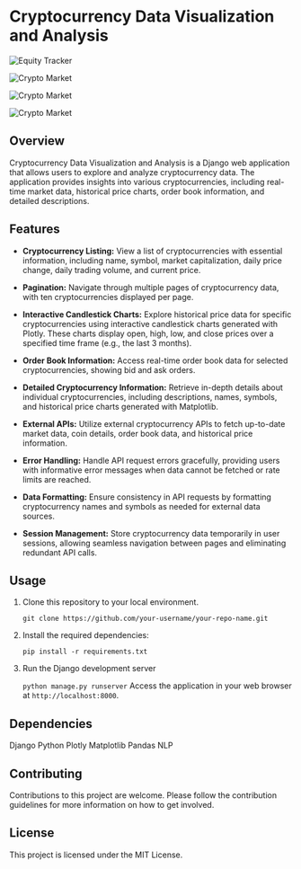 # Cryptocurrency Data Visualization and Analysis

![Equity Tracker](https://i.imgur.com/mnrz0m3.png)

![Crypto Market](https://i.imgur.com/kHsWJvo.png)

![Crypto Market](https://i.imgur.com/emHfzAV.png)

![Crypto Market](https://i.imgur.com/yhXktNn.png)

## Overview

Cryptocurrency Data Visualization and Analysis is a Django web application that allows users to explore and analyze cryptocurrency data. The application provides insights into various cryptocurrencies, including real-time market data, historical price charts, order book information, and detailed descriptions.

## Features

- **Cryptocurrency Listing:** View a list of cryptocurrencies with essential information, including name, symbol, market capitalization, daily price change, daily trading volume, and current price.

- **Pagination:** Navigate through multiple pages of cryptocurrency data, with ten cryptocurrencies displayed per page.

- **Interactive Candlestick Charts:** Explore historical price data for specific cryptocurrencies using interactive candlestick charts generated with Plotly. These charts display open, high, low, and close prices over a specified time frame (e.g., the last 3 months).

- **Order Book Information:** Access real-time order book data for selected cryptocurrencies, showing bid and ask orders.

- **Detailed Cryptocurrency Information:** Retrieve in-depth details about individual cryptocurrencies, including descriptions, names, symbols, and historical price charts generated with Matplotlib.

- **External APIs:** Utilize external cryptocurrency APIs to fetch up-to-date market data, coin details, order book data, and historical price information.

- **Error Handling:** Handle API request errors gracefully, providing users with informative error messages when data cannot be fetched or rate limits are reached.

- **Data Formatting:** Ensure consistency in API requests by formatting cryptocurrency names and symbols as needed for external data sources.

- **Session Management:** Store cryptocurrency data temporarily in user sessions, allowing seamless navigation between pages and eliminating redundant API calls.

## Usage

1. Clone this repository to your local environment.

   ``git clone https://github.com/your-username/your-repo-name.git``

2. Install the required dependencies:

   ``pip install -r requirements.txt``

3. Run the Django development server

   ``python manage.py runserver``
   Access the application in your web browser at ``http://localhost:8000``.

## Dependencies

   Django
   Python
   Plotly
   Matplotlib
   Pandas
   NLP
   
## Contributing

   Contributions to this project are welcome. Please follow the contribution guidelines for more information on how to get involved.

## License

   This project is licensed under the MIT License.

